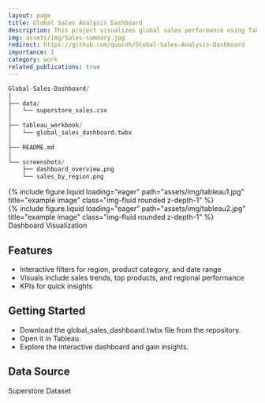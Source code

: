 ```yaml
---
layout: page
title: Global Sales Analysis Dashboard
description: This project visualizes global sales performance using Tableau. It highlights key metrics and trends to aid business decision-making.
img: assets/img/Sales-summary.jpg
redirect: https://github.com/quocnh/Global-Sales-Analysis-Dashboard
importance: 1
category: work
related_publications: true
---
```

```python
Global-Sales-Dashboard/
│
├── data/
│   └── superstore_sales.csv
│
├── tableau_workbook/
│   └── global_sales_dashboard.twbx
│
├── README.md
│
└── screenshots/
    ├── dashboard_overview.png
    └── sales_by_region.png
```

<div class="row">
    <div class="col-sm mt-3 mt-md-0">
        {% include figure.liquid loading="eager" path="assets/img/tableau1.jpg" title="example image" class="img-fluid rounded z-depth-1" %}
    </div>
    <div class="col-sm mt-3 mt-md-0">
        {% include figure.liquid loading="eager" path="assets/img/tableau2.jpg" title="example image" class="img-fluid rounded z-depth-1" %}
    </div>
</div>
<div class="caption">
  Dashboard Visualization
</div>

## Features
- Interactive filters for region, product category, and date range
- Visuals include sales trends, top products, and regional performance
- KPIs for quick insights

## Getting Started
- Download the global_sales_dashboard.twbx file from the repository.
- Open it in Tableau.
- Explore the interactive dashboard and gain insights.

## Data Source

Superstore Dataset
